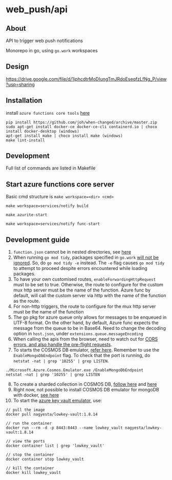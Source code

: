 # web_push/api
## About
API to trigger web push notifications

Monorepo in go, using `go.work` workspaces

## Design
https://drive.google.com/file/d/1iphcdtrMoDIungTmJRdoEseqfzLfNg_P/view?usp=sharing

## Installation
install `azure functions core tools` [here](https://docs.microsoft.com/en-us/azure/azure-functions/functions-run-local?tabs=v4%2Cwindows%2Cpowershell%2Cazurecli%2Cbash&source=docs#install-the-azure-functions-core-tools)

```
pip install https://github.com/joh/when-changed/archive/master.zip
sudo apt-get install docker-ce docker-ce-cli containerd.io | choco install docker-desktop (windows)
apt-get install make | choco install make (windows)
make lint-install
```

## Development
Full list of commands are listed in Makefile

## Start azure functions core server
Basic cmd structure is `make workspace=<dir> <cmd>`

`make workspace=services/notify build`

`make azurite-start`

`make workspace=services/notify func-start`

## Development guide
1. `function.json` cannot be in nested directories, see [here](https://github.com/Azure/azure-functions-host/issues/5373)
2. When running `go mod tidy`, packages specified in `go.work` [will not be ignored](https://github.com/golang/go/issues/50750). So, do `go mod tidy -e` instead. The `-e` flag causes `go mod tidy` to attempt to proceed despite errors encountered while loading packages.
3. To have your own customised routes, `enableForwardingHttpRequest` must to be set to true. Otherwise, the route to configure for the custom mux http server must be the name of the function. Azure func by default, will call the custom server via http with the name of the function as the route.
4. For non-http triggers, the route to configure for the mux http server must be the name of the function
5. The go pkg for azure queue only allows for messages to be enqueued in UTF-8 format. On the other hand, by default, Azure func expects the message from the queue to be in Base64. Need to change the decoding option in `host.json`, under `extensions.queue.messageEncoding`
6. When calling the apis from the browser, need to watch out for [CORS errors, and also handle the pre-flight requests](https://flaviocopes.com/golang-enable-cors/).
7. To starts the COSMOS DB emulator, [refer here](https://docs.microsoft.com/en-us/azure/cosmos-db/local-emulator?tabs=ssl-netstd21#azure-cosmos-dbs-api-for-mongodb). Remember to use the `EnableMongoDbEndpoint` flag. To check that the port is running, do `netstat -nat | grep '10255' | grep LISTEN`.
```
./Microsoft.Azure.Cosmos.Emulator.exe /EnableMongoDbEndpoint
netstat -nat | grep '10255' | grep LISTEN
```
8. To create a sharded collection in COSMOS DB, [follow here](https://stackoverflow.com/a/54869239/6514532) and [here](https://www.mongodb.com/community/forums/t/how-do-you-shard-a-collection-with-the-go-driver/4676)
9. Right now, not possible to install COSMOS DB emulator for mongoDB with docker, [see here](https://github.com/MicrosoftDocs/azure-docs/issues/95755)
10. To start the [azure key vault emulator](https://github.com/nagyesta/lowkey-vault), use:
```
// pull the image
docker pull nagyesta/lowkey-vault:1.8.14

// run the container
docker run --rm -d -p 8443:8443 --name lowkey_vault nagyesta/lowkey-vault:1.8.14

// view the ports
docker container list | grep 'lowkey_vault'

// stop the container
docker container stop lowkey_vault

// kill the container
docker kill lowkey_vault
```